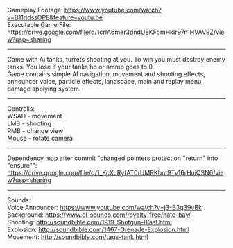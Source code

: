 Gameplay Footage: https://www.youtube.com/watch?v=B11ridssOPE&feature=youtu.be
<br>
Executable Game File: https://drive.google.com/file/d/1crIA6mer3dndU8KFpmHkIr97n1HVAV9Z/view?usp=sharing
<br>

--------------------------

Game with Ai tanks, turrets shooting at you. To win you must destroy enemy tanks. You lose if your tanks hp or ammo goes to 0.
<br>
Game contains simple AI navigation, movement and shooting effects, announcer voice, particle effects, landscape, main and replay menu, damage applying system.

--------------------------

Controlls:<br/>
WSAD - movement<br/>
LMB - shooting<br/>
RMB - change view <br/>
Mouse - rotate camera

--------------------------

Dependency map after commit "changed pointers protection "return" into "ensure"":
https://drive.google.com/file/d/1_KcXJRyfAT0rUMRKbnt9Tv16rHuiQSN6/view?usp=sharing

-------------------------

Sounds:<br/>
Voice Announcer: https://www.youtube.com/watch?v=j3-B3g39vBk<br/>
Background: https://www.dl-sounds.com/royalty-free/hate-bay/<br/>
Shooting: http://soundbible.com/1919-Shotgun-Blast.html<br/>
Explosion: http://soundbible.com/1467-Grenade-Explosion.html<br/>
Movement: http://soundbible.com/tags-tank.html
